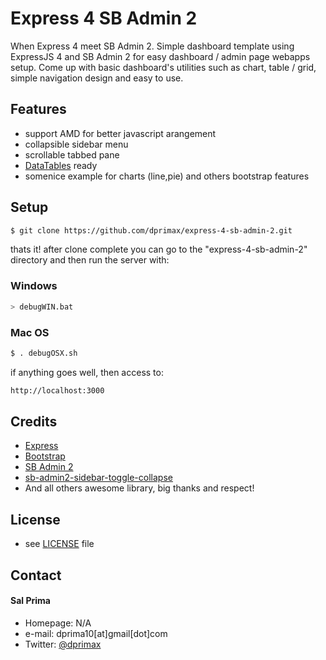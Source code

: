 Express 4 SB Admin 2
======
When Express 4 meet SB Admin 2. Simple dashboard template using ExpressJS 4 and SB Admin 2 for easy dashboard / admin page webapps setup. Come up with basic dashboard's utilities such as chart, table / grid, simple navigation design and easy to use.

## Features
* support AMD for better javascript arangement
* collapsible sidebar menu
* scrollable tabbed pane
* [DataTables](https://datatables.net) ready
* somenice example for charts (line,pie) and others bootstrap features

## Setup

```sh
$ git clone https://github.com/dprimax/express-4-sb-admin-2.git
```
thats it! after clone complete you can go to the "express-4-sb-admin-2" directory and then run the server with:
### Windows
```sh
> debugWIN.bat
```
### Mac OS
```sh
$ . debugOSX.sh
```

if anything goes well, then access to:
```sh
http://localhost:3000
```


## Credits
* [Express](http://expressjs.com)
* [Bootstrap](http://getbootstrap.com)
* [SB Admin 2](http://startbootstrap.com/template-overviews/sb-admin-2)
* [sb-admin2-sidebar-toggle-collapse](https://github.com/kongbab04/sb-admin2-sidebar-toggle-collapse)
* And all others awesome library, big thanks and respect!

## License 
* see [LICENSE](https://github.com/dprimax/express-4-sb-admin-2/blob/master/LICENSE.txt) file

## Contact
#### Sal Prima
* Homepage: N/A
* e-mail: dprima10[at]gmail[dot]com
* Twitter: [@dprimax](https://twitter.com/dprimax "dprimax on twitter")
